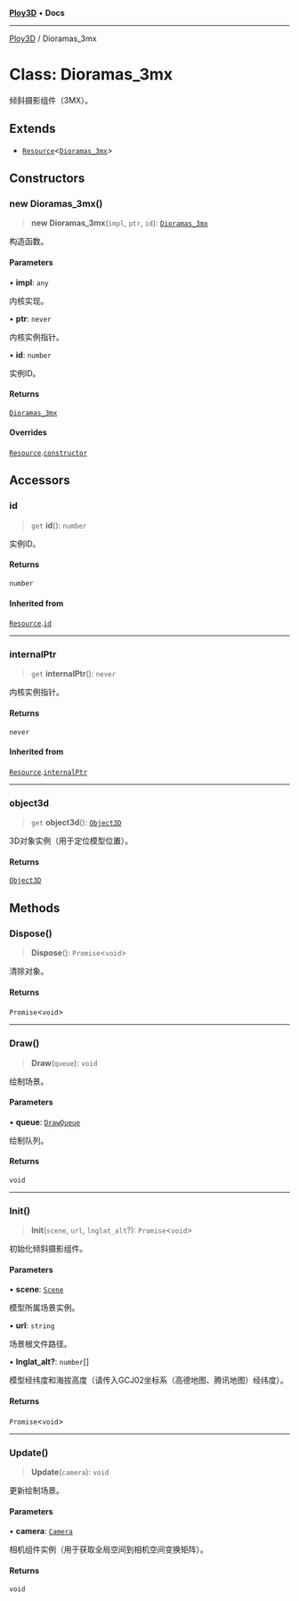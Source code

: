 [**Ploy3D**](../README.md) • **Docs**

***

[Ploy3D](../README.md) / Dioramas\_3mx

# Class: Dioramas\_3mx

倾斜摄影组件（3MX）。

## Extends

- [`Resource`](Resource.md)\<[`Dioramas_3mx`](Dioramas_3mx.md)\>

## Constructors

### new Dioramas\_3mx()

> **new Dioramas\_3mx**(`impl`, `ptr`, `id`): [`Dioramas_3mx`](Dioramas_3mx.md)

构造函数。

#### Parameters

• **impl**: `any`

内核实现。

• **ptr**: `never`

内核实例指针。

• **id**: `number`

实例ID。

#### Returns

[`Dioramas_3mx`](Dioramas_3mx.md)

#### Overrides

[`Resource`](Resource.md).[`constructor`](Resource.md#constructors)

## Accessors

### id

> `get` **id**(): `number`

实例ID。

#### Returns

`number`

#### Inherited from

[`Resource`](Resource.md).[`id`](Resource.md#id)

***

### internalPtr

> `get` **internalPtr**(): `never`

内核实例指针。

#### Returns

`never`

#### Inherited from

[`Resource`](Resource.md).[`internalPtr`](Resource.md#internalptr)

***

### object3d

> `get` **object3d**(): [`Object3D`](Object3D.md)

3D对象实例（用于定位模型位置）。

#### Returns

[`Object3D`](Object3D.md)

## Methods

### Dispose()

> **Dispose**(): `Promise`\<`void`\>

清除对象。

#### Returns

`Promise`\<`void`\>

***

### Draw()

> **Draw**(`queue`): `void`

绘制场景。

#### Parameters

• **queue**: [`DrawQueue`](DrawQueue.md)

绘制队列。

#### Returns

`void`

***

### Init()

> **Init**(`scene`, `url`, `lnglat_alt`?): `Promise`\<`void`\>

初始化倾斜摄影组件。

#### Parameters

• **scene**: [`Scene`](Scene.md)

模型所属场景实例。

• **url**: `string`

场景根文件路径。

• **lnglat\_alt?**: `number`[]

模型经纬度和海拔高度（请传入GCJ02坐标系（高德地图、腾讯地图）经纬度）。

#### Returns

`Promise`\<`void`\>

***

### Update()

> **Update**(`camera`): `void`

更新绘制场景。

#### Parameters

• **camera**: [`Camera`](Camera.md)

相机组件实例（用于获取全局空间到相机空间变换矩阵）。

#### Returns

`void`
